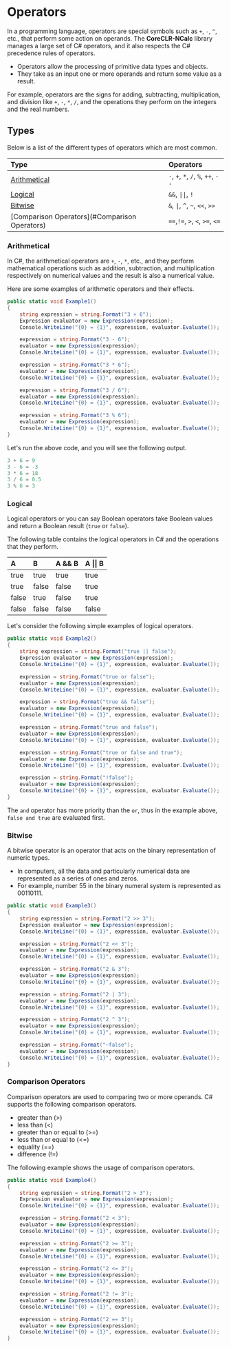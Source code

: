﻿---
PermaID: 100003
Name: Operators
---

# Operators

In a programming language, operators are special symbols such as `+`, `-`, `^`, etc., that perform some action on operands. The **CoreCLR-NCalc** library manages a large set of C# operators, and it also respects the C# precedence rules of operators.

 - Operators allow the processing of primitive data types and objects. 
 - They take as an input one or more operands and return some value as a result. 
 
For example, operators are the signs for adding, subtracting, multiplication, and division like `+`, `-`, `*`, `/`, and the operations they perform on the integers and the real numbers.

## Types

Below is a list of the different types of operators which are most common.

| Type                                           | Operators                                                          |
|:-----------------------------------------------|:-------------------------------------------------------------------|
| [Arithmetical](#arithmetical)                      | `-`, `+`, `*`, `/`, `%`, `++`, `--`                                |
| [Logical](#logical)                            | `&&`, `\|\|`, `!`                                               |
| [Bitwise](#bitwise)                            | `&`, `\|`, `^`, `~`, `<<`, `>>`                                     |
| [Comparison Operators](#Comparison Operators)                      | `==`,`!=`, `>`, `<`, `>=`, `<=`                                    |

### Arithmetical

In C#, the arithmetical operators are `+`, `-`, `*`, etc., and they perform mathematical operations such as addition, subtraction, and multiplication respectively on numerical values and the result is also a numerical value.

Here are some examples of arithmetic operators and their effects.


```csharp
public static void Example1()
{
    string expression = string.Format("3 + 6");
    Expression evaluator = new Expression(expression);
    Console.WriteLine("{0} = {1}", expression, evaluator.Evaluate());

    expression = string.Format("3 - 6");
    evaluator = new Expression(expression);
    Console.WriteLine("{0} = {1}", expression, evaluator.Evaluate());

    expression = string.Format("3 * 6");
    evaluator = new Expression(expression);
    Console.WriteLine("{0} = {1}", expression, evaluator.Evaluate());

    expression = string.Format("3 / 6");
    evaluator = new Expression(expression);
    Console.WriteLine("{0} = {1}", expression, evaluator.Evaluate());

    expression = string.Format("3 % 6");
    evaluator = new Expression(expression);
    Console.WriteLine("{0} = {1}", expression, evaluator.Evaluate());
}
```

Let's run the above code, and you will see the following output.

```csharp
3 + 6 = 9
3 - 6 = -3
3 * 6 = 18
3 / 6 = 0.5
3 % 6 = 3
```    

### Logical

Logical operators or you can say Boolean operators take Boolean values and return a Boolean result (`true` or `false`).

The following table contains the logical operators in C# and the operations that they perform.

| A        | B         | A && B              | A \|\| B         |
|:---------|:----------|:--------------------|:-----------------|
| true     | true      | true                | true             |
| true     | false     | false               | true             |
| false    | true      | false               | true             |
| false    | false     | false               | false            |

Let's consider the following simple examples of logical operators.

```csharp
public static void Example2()
{
    string expression = string.Format("true || false");
    Expression evaluator = new Expression(expression);
    Console.WriteLine("{0} = {1}", expression, evaluator.Evaluate());

    expression = string.Format("true or false");
    evaluator = new Expression(expression);
    Console.WriteLine("{0} = {1}", expression, evaluator.Evaluate());

    expression = string.Format("true && false");
    evaluator = new Expression(expression);
    Console.WriteLine("{0} = {1}", expression, evaluator.Evaluate());

    expression = string.Format("true and false");
    evaluator = new Expression(expression);
    Console.WriteLine("{0} = {1}", expression, evaluator.Evaluate());

    expression = string.Format("true or false and true");
    evaluator = new Expression(expression);
    Console.WriteLine("{0} = {1}", expression, evaluator.Evaluate());

    expression = string.Format("!false");
    evaluator = new Expression(expression);
    Console.WriteLine("{0} = {1}", expression, evaluator.Evaluate());
}
```

The `and` operator has more priority than the `or`, thus in the example above, `false and true` are evaluated first. 

### Bitwise

A bitwise operator is an operator that acts on the binary representation of numeric types. 

 - In computers, all the data and particularly numerical data are represented as a series of ones and zeros. 
 - For example, number 55 in the binary numeral system is represented as 00110111.

```csharp
public static void Example3()
{
    string expression = string.Format("2 >> 3");
    Expression evaluator = new Expression(expression);
    Console.WriteLine("{0} = {1}", expression, evaluator.Evaluate());

    expression = string.Format("2 << 3");
    evaluator = new Expression(expression);
    Console.WriteLine("{0} = {1}", expression, evaluator.Evaluate());

    expression = string.Format("2 & 3");
    evaluator = new Expression(expression);
    Console.WriteLine("{0} = {1}", expression, evaluator.Evaluate());

    expression = string.Format("2 | 3");
    evaluator = new Expression(expression);
    Console.WriteLine("{0} = {1}", expression, evaluator.Evaluate());

    expression = string.Format("2 ^ 3");
    evaluator = new Expression(expression);
    Console.WriteLine("{0} = {1}", expression, evaluator.Evaluate());

    expression = string.Format("~false");
    evaluator = new Expression(expression);
    Console.WriteLine("{0} = {1}", expression, evaluator.Evaluate());
}
```

### Comparison Operators

Comparison operators are used to comparing two or more operands. C# supports the following comparison operators.

- greater than (>)
- less than (<)
- greater than or equal to (>=)
- less than or equal to (<=)
- equality (==)
- difference (!=)

The following example shows the usage of comparison operators.

```csharp
public static void Example4()
{
    string expression = string.Format("2 > 3");
    Expression evaluator = new Expression(expression);
    Console.WriteLine("{0} = {1}", expression, evaluator.Evaluate());

    expression = string.Format("2 < 3");
    evaluator = new Expression(expression);
    Console.WriteLine("{0} = {1}", expression, evaluator.Evaluate());

    expression = string.Format("2 >= 3");
    evaluator = new Expression(expression);
    Console.WriteLine("{0} = {1}", expression, evaluator.Evaluate());

    expression = string.Format("2 <= 3");
    evaluator = new Expression(expression);
    Console.WriteLine("{0} = {1}", expression, evaluator.Evaluate());

    expression = string.Format("2 != 3");
    evaluator = new Expression(expression);
    Console.WriteLine("{0} = {1}", expression, evaluator.Evaluate());

    expression = string.Format("2 == 3");
    evaluator = new Expression(expression);
    Console.WriteLine("{0} = {1}", expression, evaluator.Evaluate());
}
```
